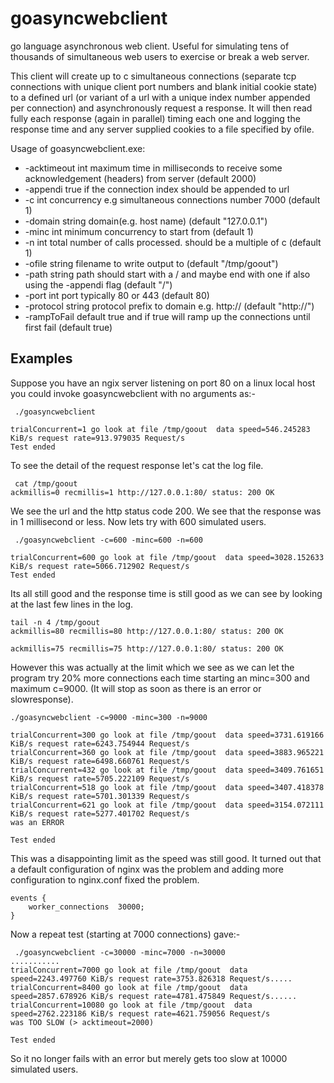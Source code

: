 # goasyncwebclient
go language asynchronous web client. Useful for simulating tens of thousands of simultaneous web users to exercise or break a web server.

This client will create up to c simultaneous connections
(separate tcp connections with unique client port numbers and blank initial cookie state)
to a defined url (or variant of a url with a unique index number appended per connection) and asynchronously request a response.
It will then read fully each response
(again in parallel) timing each one and logging the response time and any server supplied cookies to a file specified by ofile.

Usage of goasyncwebclient.exe:
*   -acktimeout int
        maximum time in milliseconds to receive some acknowledgement (headers) from server (default 2000)
*  -appendi
        true if the connection index should be appended to url
*  -c int
        concurrency e.g simultaneous connections number 7000 (default 1)
*  -domain string
        domain(e.g. host name) (default "127.0.0.1")
*  -minc int
        minimum concurrency to start from (default 1)
*  -n int
        total number of calls processed. should be a multiple of c (default 1)
*  -ofile string
        filename to write output to (default "/tmp/goout")
*  -path string
        path should start with a / and maybe end with one if also using the -appendi flag (default "/")
*  -port int
        port typically 80 or 443 (default 80)
*  -protocol string
        protocol prefix to domain e.g. http:// (default "http://")
*  -rampToFail
        default true and if true will ramp up the connections until first fail (default true)

## Examples
Suppose you have an ngix server listening on port 80 on a linux local host you could invoke goasyncwebclient with no arguments as:-
```
 ./goasyncwebclient

trialConcurrent=1 go look at file /tmp/goout  data speed=546.245283 KiB/s request rate=913.979035 Request/s
Test ended
```
To see the detail of the request response let's cat the log file.
```
 cat /tmp/goout
ackmillis=0 recmillis=1 http://127.0.0.1:80/ status: 200 OK
```
We see the url and the http status code 200. We see that the response was in 1 millisecond or less.
Now lets try with 600 simulated users.
```
 ./goasyncwebclient -c=600 -minc=600 -n=600

trialConcurrent=600 go look at file /tmp/goout  data speed=3028.152633 KiB/s request rate=5066.712902 Request/s
Test ended
```
Its all still good and the response time is still good as we can see by looking at the last few lines in the log.
```
tail -n 4 /tmp/goout
ackmillis=80 recmillis=80 http://127.0.0.1:80/ status: 200 OK

ackmillis=75 recmillis=75 http://127.0.0.1:80/ status: 200 OK
```
However this was actually at the limit which we see as we can let the program try 20% more connections each time starting an minc=300 and maximum c=9000. (It will stop as soon as there is an error or slowresponse).
```
./goasyncwebclient -c=9000 -minc=300 -n=9000

trialConcurrent=300 go look at file /tmp/goout  data speed=3731.619166 KiB/s request rate=6243.754944 Request/s
trialConcurrent=360 go look at file /tmp/goout  data speed=3883.965221 KiB/s request rate=6498.660761 Request/s
trialConcurrent=432 go look at file /tmp/goout  data speed=3409.761651 KiB/s request rate=5705.222109 Request/s
trialConcurrent=518 go look at file /tmp/goout  data speed=3407.418378 KiB/s request rate=5701.301339 Request/s
trialConcurrent=621 go look at file /tmp/goout  data speed=3154.072111 KiB/s request rate=5277.401702 Request/s
was an ERROR

Test ended
```
This was a disappointing limit as the speed was still good. It turned out that a default configuration of nginx was the problem and adding more configuration to nginx.conf fixed the problem.
```
events {
    worker_connections  30000;
}
```
Now a repeat test (starting at 7000 connections) gave:-
```
 ./goasyncwebclient -c=30000 -minc=7000 -n=30000
...........
trialConcurrent=7000 go look at file /tmp/goout  data speed=2243.497760 KiB/s request rate=3753.826318 Request/s.....
trialConcurrent=8400 go look at file /tmp/goout  data speed=2857.678926 KiB/s request rate=4781.475849 Request/s......
trialConcurrent=10080 go look at file /tmp/goout  data speed=2762.223186 KiB/s request rate=4621.759056 Request/s
was TOO SLOW (> acktimeout=2000)

Test ended
```
So it no longer fails with an error but merely gets too slow at 10000 simulated users.







